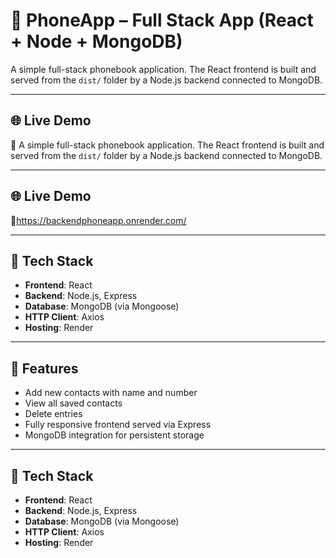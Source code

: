 # 📱 PhoneApp – Full Stack App (React + Node + MongoDB)

A simple full-stack phonebook application. The React frontend is built and served from the `dist/` folder by a Node.js backend connected to MongoDB.

---

## 🌐 Live Demo

🔗 A simple full-stack phonebook application. The React frontend is built and served from the `dist/` folder by a Node.js backend connected to MongoDB.

---

## 🌐 Live Demo

🔗https://backendphoneapp.onrender.com/

---

## 🧰 Tech Stack

- **Frontend**: React  
- **Backend**: Node.js, Express  
- **Database**: MongoDB (via Mongoose)  
- **HTTP Client**: Axios  
- **Hosting**: Render  

---

## 🚀 Features

- Add new contacts with name and number
- View all saved contacts
- Delete entries
- Fully responsive frontend served via Express
- MongoDB integration for persistent storage

---

## 🧰 Tech Stack

- **Frontend**: React  
- **Backend**: Node.js, Express  
- **Database**: MongoDB (via Mongoose)  
- **HTTP Client**: Axios  
- **Hosting**: Render  
